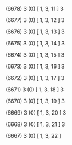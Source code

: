 (6678) 3 (0) [ 1, 3, 11 ] 3 


(6677) 3 (0) [ 1, 3, 12 ] 3 


(6676) 3 (0) [ 1, 3, 13 ] 3 


(6675) 3 (0) [ 1, 3, 14 ] 3 


(6674) 3 (0) [ 1, 3, 15 ] 3 


(6673) 3 (0) [ 1, 3, 16 ] 3 


(6672) 3 (0) [ 1, 3, 17 ] 3 


(6671) 3 (0) [ 1, 3, 18 ] 3 


(6670) 3 (0) [ 1, 3, 19 ] 3 


(6669) 3 (0) [ 1, 3, 20 ] 3 


(6668) 3 (0) [ 1, 3, 21 ] 3 


(6667) 3 (0) [ 1, 3, 22 ]  

